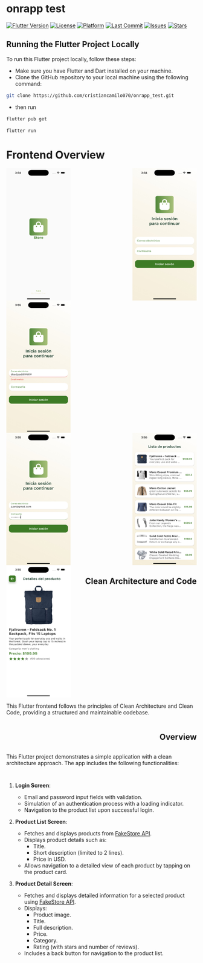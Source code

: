 # onrapp test

[![Flutter Version](https://img.shields.io/badge/Flutter-3.27.1-blue?logo=flutter)](https://flutter.dev)
[![License](https://img.shields.io/github/license/cristiancamilo070/onrapp_test)](LICENSE)
[![Platform](https://img.shields.io/badge/Platform-Android%20|%20iOS%20|%20Web-orange)](https://flutter.dev)
[![Last Commit](https://img.shields.io/github/last-commit/cristiancamilo070/onrapp_test)](https://github.com/cristiancamilo070/onrapp_test/commits/main)
[![Issues](https://img.shields.io/github/issues/cristiancamilo070/onrapp_test)](https://github.com/cristiancamilo070/onrapp_test/issues)
[![Stars](https://img.shields.io/github/stars/cristiancamilo070/onrapp_test?style=social)](https://github.com/cristiancamilo070/onrapp_test)

## Running the Flutter Project Locally

To run this Flutter project locally, follow these steps:

- Make sure you have Flutter and Dart installed on your machine.
- Clone the GitHub repository to your local machine using the following command:

```bash
git clone https://github.com/cristiancamilo070/onrapp_test.git
```

- then run

```bash
flutter pub get
```

```bash
flutter run
```

# Frontend Overview

<div style="display: flex; flex-wrap: wrap; justify-content: space-between;">
  <img src="assets/screenshots/0.jpg" alt="Screenshot 1" width="170" height="350">
  <img src="assets/screenshots/1.jpg" alt="Screenshot 2" width="170" height="350">
  <img src="assets/screenshots/2.jpg" alt="Screenshot 3" width="170" height="350">
</div>
<div style="display: flex; flex-wrap: wrap; justify-content: space-between;">
  <img src="assets/screenshots/3.jpg" alt="Screenshot 4" width="170" height="350">
  <img src="assets/screenshots/4.jpg" alt="Screenshot 5" width="170" height="350">
  <img src="assets/screenshots/5.jpg" alt="Screenshot 6" width="170" height="350">

## Clean Architecture and Code

This Flutter frontend follows the principles of Clean Architecture and Clean Code, providing a structured and maintainable codebase.

---

## Overview

This Flutter project demonstrates a simple application with a clean architecture approach. The app includes the following functionalities:

1. **Login Screen**:

   - Email and password input fields with validation.
   - Simulation of an authentication process with a loading indicator.
   - Navigation to the product list upon successful login.

2. **Product List Screen**:

   - Fetches and displays products from [FakeStore API](https://fakestoreapi.com/products).
   - Displays product details such as:
     - Title.
     - Short description (limited to 2 lines).
     - Price in USD.
   - Allows navigation to a detailed view of each product by tapping on the product card.

3. **Product Detail Screen**:
   - Fetches and displays detailed information for a selected product using [FakeStore API](https://fakestoreapi.com/products/:id).
   - Displays:
     - Product image.
     - Title.
     - Full description.
     - Price.
     - Category.
     - Rating (with stars and number of reviews).
   - Includes a back button for navigation to the product list.
